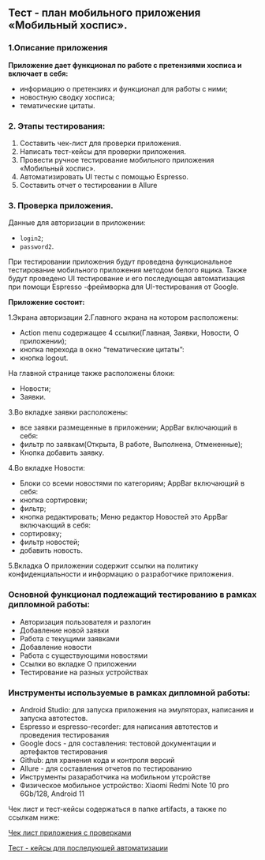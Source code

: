 ## Тест - план мобильного приложения «Мобильный хоспис».

### 1.Описание приложения

**Приложение дает функционал по работе с претензиями хосписа и включает в себя:**

- информацию о претензиях и функционал для работы с ними;
- новостную сводку хосписа;
- тематические цитаты.

### 2. Этапы тестирования:

1. Составить чек-лист для проверки приложения.
2. Написать тест-кейсы для проверки приложения.
3. Провести ручное тестирование мобильного приложения «Мобильный хоспис».
4. Автоматизировать UI тесты с помощью Espresso.
5. Составить отчет о тестировании в Allure


### 3. Проверка приложения.

Данные для авторизации в приложении:
- `login2`;
- `password2`.


При тестировании приложения будут проведена функциональное тестирование мобильного приложения методом белого ящика. Также будут проведено UI тестирование  и его последующая автоматизация при помощи Espresso -фреймворка для UI-тестирования от Google.


**Приложение состоит:**

1.Экрана авторизации
2.Главного экрана на котором расположены:
- Action menu содержащее 4 ссылки(Главная, Заявки, Новости, О приложении);
- кнопка перехода в окно “тематические цитаты”:
- кнопка logout.

На главной странице также расположены блоки:
- Новости;
- Заявки.

3.Во вкладке заявки расположены:
- все заявки размещенные в приложении;
  AppBar включающий в себя:
- фильтр по заявкам(Открыта, В работе, Выполнена, Отмененные);
- Кнопка добавить заявку.

4.Во вкладке Новости:
- Блоки со всеми новостями по категориям;
  AppBar включающий в себя:
- кнопка сортировки;
- фильтр;
- кнопка редактировать;
  Меню редактор Новостей это AppBar включающий в себя:
- сортировку;
- фильтр новостей;
- добавить новость.

5.Вкладка О приложении содержит ссылки на политику конфиденциальности и информацию о разработчике приложения.


### Основной функционал подлежащий тестированию в рамках дипломной работы:
- Авторизация пользователя и разлогин
- Добавление новой заявки
- Работа с текущими заявками
- Добавление новости
- Работа с существующими новостями
- Ссылки во вкладке О приложении
- Тестирование на разных устройствах

### Инструменты используемые в рамках дипломной работы:
- Android Studio: для запуска приложения на эмуляторах, написания и запуска автотестов.
- Espresso и espresso-recorder: для написания автотестов и проведения тестирования
- Google docs - для составления: тестовой документации и артефактов тестирования
- Github: для хранения кода и контроля версий
- Allure - для составления отчетов по тестированию
- Инструменты разаработчика на мобильном утсройстве
- Физическое мобильное устройство: Xiaomi Redmi Note 10 pro 6Gb/128, Android 11

Чек лист и тест-кейсы содержаться в папке artifacts, а также по ссылкам ниже:


[Чек лист приложения с проверками ](https://docs.google.com/spreadsheets/d/1f6Vi5bQ6k5YJew80jq2pQMLWxmJZ6-QhSpYa1oFdmkY/edit?usp=sharing)

[Тест - кейсы для последующей автоматизации](https://docs.google.com/spreadsheets/d/1npIFUotsX6VvNCLTS_zwziuaXD50_4UP57BunHhNTik/edit?usp=sharing)

